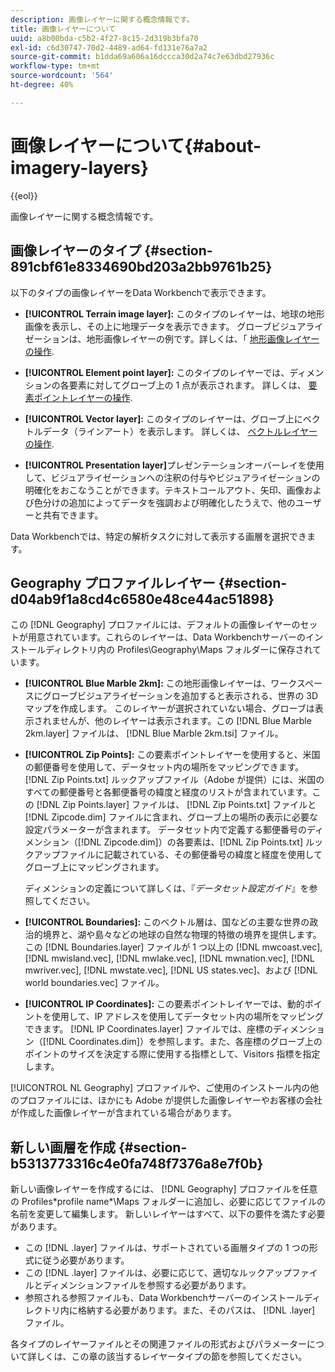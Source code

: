 ```yaml
---
description: 画像レイヤーに関する概念情報です。
title: 画像レイヤーについて
uuid: a8b00bda-c5b2-4f27-8c15-2d319b3bfa70
exl-id: c6d30747-70d2-4489-ad64-fd131e76a7a2
source-git-commit: b1dda69a606a16dccca30d2a74c7e63dbd27936c
workflow-type: tm+mt
source-wordcount: '564'
ht-degree: 40%

---
```


# 画像レイヤーについて{#about-imagery-layers}

{{eol}}

画像レイヤーに関する概念情報です。

## 画像レイヤーのタイプ {#section-891cbf61e8334690bd203a2bb9761b25}

以下のタイプの画像レイヤーをData Workbenchで表示できます。

* **[!UICONTROL Terrain image layer]:** このタイプのレイヤーは、地球の地形画像を表示し、その上に地理データを表示できます。 グローブビジュアライゼーションは、地形画像レイヤーの例です。詳しくは、「 [地形画像レイヤーの操作](../../../home/c-get-started/c-im-layers/c-ter-img-layers/c-ter-img-layers.md#concept-f4b3a20969354ca38955e3fd5beb0f4f).

* **[!UICONTROL Element point layer]:** このタイプのレイヤーでは、ディメンションの各要素に対してグローブ上の 1 点が表示されます。 詳しくは、 [要素ポイントレイヤーの操作](../../../home/c-get-started/c-im-layers/c-elmt-pt-layers/c-elmt-pt-layers.md#concept-7c93c54552844a20bd6014ae8446b3fd).

* **[!UICONTROL Vector layer]:** このタイプのレイヤーは、グローブ上にベクトルデータ（ラインアート）を表示します。 詳しくは、 [ベクトルレイヤーの操作](../../../home/c-get-started/c-im-layers/c-vctr-layers/c-vctr-layers.md#concept-a9b9cb7fc33b4aa5ae1646fab202dcc9).

* **[!UICONTROL Presentation layer]**&#x200B;プレゼンテーションオーバーレイを使用して、ビジュアライゼーションへの注釈の付与やビジュアライゼーションの明確化をおこなうことができます。テキストコールアウト、矢印、画像および色分けの追加によってデータを強調および明確化したうえで、他のユーザーと共有できます。

Data Workbenchでは、特定の解析タスクに対して表示する画層を選択できます。

## Geography プロファイルレイヤー {#section-d04ab9f1a8cd4c6580e48ce44ac51898}

この [!DNL Geography] プロファイルには、デフォルトの画像レイヤーのセットが用意されています。これらのレイヤーは、Data Workbenchサーバーのインストールディレクトリ内の Profiles\Geography\Maps フォルダーに保存されています。

* **[!UICONTROL Blue Marble 2km]:** この地形画像レイヤーは、ワークスペースにグローブビジュアライゼーションを追加すると表示される、世界の 3D マップを作成します。 このレイヤーが選択されていない場合、グローブは表示されませんが、他のレイヤーは表示されます。この [!DNL Blue Marble 2km.layer] ファイルは、 [!DNL Blue Marble 2km.tsi] ファイル。

* **[!UICONTROL Zip Points]:** この要素ポイントレイヤーを使用すると、米国の郵便番号を使用して、データセット内の場所をマッピングできます。 [!DNL Zip Points.txt] ルックアップファイル（Adobe が提供）には、米国のすべての郵便番号と各郵便番号の緯度と経度のリストが含まれています。この [!DNL Zip Points.layer] ファイルは、 [!DNL Zip Points.txt] ファイルと [!DNL Zipcode.dim] ファイルに含まれ、グローブ上の場所の表示に必要な設定パラメーターが含まれます。 データセット内で定義する郵便番号のディメンション（[!DNL Zipcode.dim]）の各要素は、[!DNL Zip Points.txt] ルックアップファイルに記載されている、その郵便番号の緯度と経度を使用してグローブ上にマッピングされます。

   ディメンションの定義について詳しくは、『*データセット設定ガイド*』を参照してください。

* **[!UICONTROL Boundaries]:** このベクトル層は、国などの主要な世界の政治的境界と、湖や島々などの地球の自然な物理的特徴の境界を提供します。 この [!DNL Boundaries.layer] ファイルが 1 つ以上の [!DNL mwcoast.vec], [!DNL mwisland.vec], [!DNL mwlake.vec], [!DNL mwnation.vec], [!DNL mwriver.vec], [!DNL mwstate.vec], [!DNL US states.vec]、および [!DNL world boundaries.vec] ファイル。

* **[!UICONTROL IP Coordinates]:** この要素ポイントレイヤーでは、動的ポイントを使用して、IP アドレスを使用してデータセット内の場所をマッピングできます。 [!DNL IP Coordinates.layer] ファイルでは、座標のディメンション（[!DNL Coordinates.dim]）を参照します。また、各座標のグローブ上のポイントのサイズを決定する際に使用する指標として、Visitors 指標を指定します。

[!UICONTROL NL Geography] プロファイルや、ご使用のインストール内の他のプロファイルには、ほかにも Adobe が提供した画像レイヤーやお客様の会社が作成した画像レイヤーが含まれている場合があります。

## 新しい画層を作成 {#section-b5313773316c4e0fa748f7376a8e7f0b}

新しい画像レイヤーを作成するには、 [!DNL Geography] プロファイルを任意の Profiles\*profile name*\Maps フォルダーに追加し、必要に応じてファイルの名前を変更して編集します。 新しいレイヤーはすべて、以下の要件を満たす必要があります。

* この [!DNL .layer] ファイルは、サポートされている画層タイプの 1 つの形式に従う必要があります。
* この [!DNL .layer] ファイルは、必要に応じて、適切なルックアップファイルとディメンションファイルを参照する必要があります。
* 参照される参照ファイルも、Data Workbenchサーバーのインストールディレクトリ内に格納する必要があります。また、そのパスは、 [!DNL .layer] ファイル。

各タイプのレイヤーファイルとその関連ファイルの形式およびパラメーターについて詳しくは、この章の該当するレイヤータイプの節を参照してください。
